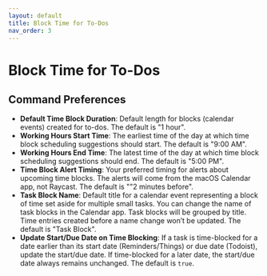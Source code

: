 ```yaml
---
layout: default
title: Block Time for To-Dos
nav_order: 3
---
```


# Block Time for To-Dos

## Command Preferences

- **Default Time Block Duration**: Default length for blocks (calendar events) created for to-dos. The default is "1 hour".
- **Working Hours Start Time**: The earliest time of the day at which time block scheduling suggestions should start. The default is "9:00 AM".
- **Working Hours End Time**: The latest time of the day at which time block scheduling suggestions should end. The default is "5:00 PM".
- **Time Block Alert Timing**: Your preferred timing for alerts about upcoming time blocks. The alerts will come from the macOS Calendar app, not Raycast. The default is ""2 minutes before".
- **Task Block Name**: Default title for a calendar event representing a block of time set aside for multiple small tasks. You can change the name of task blocks in the Calendar app. Task blocks will be grouped by title. Time entries created before a name change won’t be updated. The default is "Task Block".
- **Update Start/Due Date on Time Blocking**: If a task is time-blocked for a date earlier than its start date (Reminders/Things) or due date (Todoist), update the start/due date. If time-blocked for a later date, the start/due date always remains unchanged. The default is `true`.
